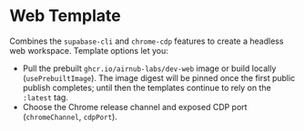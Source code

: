 # Web Template

Combines the `supabase-cli` and `chrome-cdp` features to create a headless web workspace. Template options let you:

- Pull the prebuilt `ghcr.io/airnub-labs/dev-web` image or build locally (`usePrebuiltImage`). The image digest will be pinned
  once the first public publish completes; until then the templates continue to rely on the `:latest` tag.
- Choose the Chrome release channel and exposed CDP port (`chromeChannel`, `cdpPort`).
